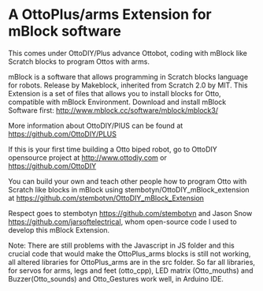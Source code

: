 # A OttoPlus/arms Extension for mBlock software

This comes under OttoDIY/Plus advance Ottobot, coding with mBlock like Scratch blocks to program Ottos with arms.

mBlock is a software that allows programming in Scratch blocks language for robots. Release by Makeblock, inherited from Scratch 2.0 by MIT. This Extension is a set of files that allows you to install blocks for Otto, compatible with mBlock Environment. Download and install mBlock Software first: http://www.mblock.cc/software/mblock/mblock3/

More information about OttoDIY/PlUS can be found at https://github.com/OttoDIY/PLUS

If this is your first time building a Otto biped robot, go to OttoDIY opensource project at http://www.ottodiy.com or https://github.com/OttoDIY

You can build your own and teach other people how to program Otto with Scratch like blocks in mBlock using stembotyn/OttoDIY_mBlock_extension at https://github.com/stembotvn/OttoDIY_mBlock_Extension

Respect goes to stembotyn https://github.com/stembotvn and Jason Snow https://github.com/jarsoftelectrical, whom open-source code I used to develop this mBlock Extension.

Note: There are still problems with the Javascript in JS folder and this crucial code that would make the OttoPlus_arms blocks is still not working, all altered libraries for OttoPlus_arms are in the src folder. So far all libraries, for servos for arms, legs and feet (otto_cpp), LED matrix (Otto_mouths) and Buzzer(Otto_sounds) and Otto_Gestures work well, in Arduino IDE. 
